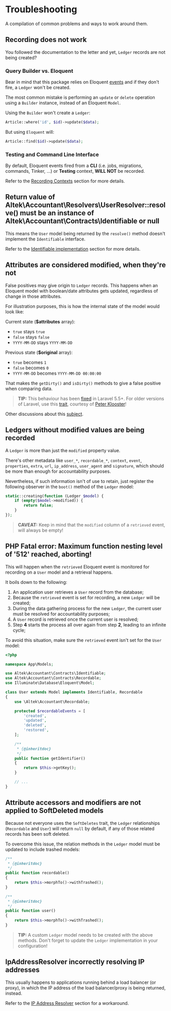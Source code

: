 # Troubleshooting
A compilation of common problems and ways to work around them.

## Recording does not work
You followed the documentation to the letter and yet, `Ledger` records are not being created?

### Query Builder vs. Eloquent
Bear in mind that this package relies on Eloquent [events](https://laravel.com/docs/5.7/eloquent#events) and if they don't fire, a `Ledger` won't be created.

The most common mistake is performing an `update` or `delete` operation using a `Builder` instance, instead of an Eloquent `Model`.

Using the `Builder` won't create a `Ledger`:
```php
Article::where('id', $id)->update($data);
```

But using `Eloquent` will:
```php
Article::find($id)->update($data);
```

### Testing and Command Line Interface
By default, Eloquent events fired from a **CLI** (i.e. jobs, migrations, commands, Tinker, ...) or **Testing** context, **WILL NOT** be recorded.

Refer to the [Recording Contexts](configuration.md#recording-contexts) section for more details.

## Return value of Altek\Accountant\Resolvers\UserResolver::resolve() must be an instance of Altek\Accountant\Contracts\Identifiable or null
This means the `User` model being returned by the `resolve()` method doesn't implement the `Identifiable` interface.

Refer to the [Identifiable implementation](resolvers.md#identifiable-implementation) section for more details.

## Attributes are considered modified, when they're not
False positives may give origin to `Ledger` records.
This happens when an Eloquent model with boolean/date attributes gets updated, regardless of change in those attributes.

For illustration purposes, this is how the internal state of the model would look like:

Current state (**$attributes** array):
- `true` stays `true`
- `false` stays `false`
- `YYYY-MM-DD` stays `YYYY-MM-DD`

Previous state (**$original** array):
- `true` becomes `1`
- `false` becomes `0`
- `YYYY-MM-DD` becomes `YYYY-MM-DD 00:00:00`

That makes the `getDirty()` and `isDirty()` methods to give a false positive when comparing data.
 
> **TIP:** This behaviour has been [fixed](https://github.com/laravel/framework/pull/18400) in Laravel 5.5+. For older versions of Laravel, use this [trait](https://gist.github.com/crashkonijn/7d581e55770d2379494067d8b0ce0f6d), courtesy of [Peter Klooster](https://github.com/crashkonijn)!

Other discussions about this [subject](https://github.com/laravel/internals/issues/349).

## Ledgers without modified values are being recorded
A `Ledger` is more than just the `modified` property value.

There's other metadata like `user_*`, `recordable_*`, `context`, `event`, `properties`, `extra`, `url`, `ip_address`, `user_agent` and `signature`, which should be more than enough for accountability purposes.

Nevertheless, if such information isn't of use to retain, just register the following observer in the `boot()` method of the `Ledger` model:

```php
static::creating(function (Ledger $model) {
    if (empty($model->modified)) {
        return false;
    }
});
```

> **CAVEAT:** Keep in mind that the `modified` column of a `retrieved` event, will always be empty!

## PHP Fatal error: Maximum function nesting level of '512' reached, aborting!
This will happen when the `retrieved` Eloquent event is monitored for recording on a `User` model and a retrieval happens.

It boils down to the following:

1. An application user retrieves a `User` record from the database;
2. Because the `retrieved` event is set for recording, a new `Ledger` will be created;
3. During the data gathering process for the new `Ledger`, the current user must be resolved for accountability purposes;
4. A `User` record is retrieved once the current user is resolved;
5. Step **4** starts the process all over again from step **2**, leading to an infinite cycle;

To avoid this situation, make sure the `retrieved` event isn't set for the `User` model:

```php
<?php

namespace App\Models;

use Altek\Accountant\Contracts\Identifiable;
use Altek\Accountant\Contracts\Recordable;
use Illuminate\Database\Eloquent\Model;

class User extends Model implements Identifiable, Recordable
{
    use \Altek\Accountant\Recordable;

    protected $recordableEvents = [
        'created',
        'updated',
        'deleted',
        'restored',
    ];

    /**
     * {@inheritdoc}
     */
    public function getIdentifier()
    {
        return $this->getKey();
    }

    // ...
}
```

## Attribute accessors and modifiers are not applied to SoftDeleted models
Because not everyone uses the `SoftDeletes` trait, the `Ledger` relationships (`Recordable` and `User`) will return `null` by default, if any of those related records has been soft deleted.

To overcome this issue, the relation methods in the `Ledger` model must be updated to include trashed models:

```php
/**
 * {@inheritdoc}
 */
public function recordable()
{
    return $this->morphTo()->withTrashed();
}

/**
 * {@inheritdoc}
 */
public function user()
{
    return $this->morphTo()->withTrashed();
}
```

> **TIP:** A custom `Ledger` model needs to be created with the above methods. Don't forget to update the `Ledger` implementation in your configuration!

## IpAddressResolver incorrectly resolving IP addresses 
This usually happens to applications running behind a load balancer (or proxy), in which the IP address of the load balancer/proxy is being returned, instead.

Refer to the [IP Address Resolver](resolvers.md#ip-address-resolver) section for a workaround.
